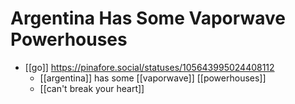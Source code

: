 # Argentina Has Some Vaporwave Powerhouses

- [[go]] https://pinafore.social/statuses/105643995024408112
  - [[argentina]] has some [[vaporwave]] [[powerhouses]]
  - [[can't break your heart]]


